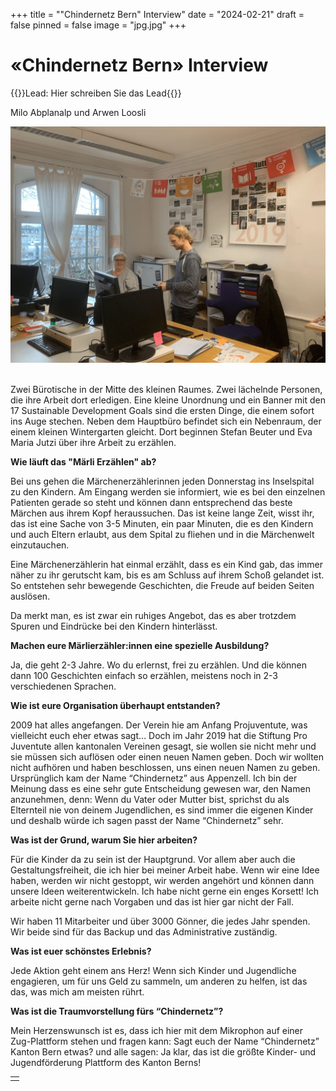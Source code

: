 +++
title = "\"Chindernetz Bern\" Interview"
date = "2024-02-21"
draft = false
pinned = false
image = "jpg.jpg"
+++
# «Chindernetz Bern» Interview

{{<Lead>}}Lead: Hier schreiben Sie das Lead{{</Lead>}}

Milo Abplanalp und Arwen Loosli

![](bildschirmfoto-2024-02-21-um-13.52.25.jpg)

\
Zwei Bürotische in der Mitte des kleinen Raumes. Zwei lächelnde Personen, die ihre Arbeit dort erledigen. Eine kleine Unordnung und ein Banner mit den 17 Sustainable Development Goals sind die ersten Dinge, die einem sofort ins Auge stechen. Neben dem Hauptbüro befindet sich ein Nebenraum, der einem kleinen Wintergarten gleicht. Dort beginnen Stefan Beuter und Eva Maria Jutzi über ihre Arbeit zu erzählen.

**Wie läuft das "Märli Erzählen" ab?**

Bei uns gehen die Märchenerzählerinnen jeden Donnerstag ins Inselspital zu den Kindern. Am Eingang werden sie informiert, wie es bei den einzelnen Patienten gerade so steht und können dann entsprechend das beste Märchen aus ihrem Kopf heraussuchen. Das ist keine lange Zeit, wisst ihr, das ist eine Sache von 3-5 Minuten, ein paar Minuten, die es den Kindern und auch Eltern erlaubt, aus dem Spital zu fliehen und in die Märchenwelt einzutauchen. 

Eine Märchenerzählerin hat einmal erzählt, dass es ein Kind gab, das immer näher zu ihr gerutscht kam, bis es am Schluss auf ihrem Schoß gelandet ist. So entstehen sehr bewegende Geschichten, die Freude auf beiden Seiten auslösen.

Da merkt man, es ist zwar ein ruhiges Angebot, das es aber trotzdem Spuren und Eindrücke bei den Kindern hinterlässt. 

**Machen eure Märlierzähler:innen eine spezielle Ausbildung?**

Ja, die geht 2-3 Jahre. Wo du erlernst, frei zu erzählen. Und die können dann 100 Geschichten einfach so erzählen, meistens noch in 2-3 verschiedenen Sprachen. 

**Wie ist eure Organisation überhaupt entstanden?**

2009 hat alles angefangen. Der Verein hie am Anfang Projuventute, was vielleicht euch eher etwas sagt… Doch im Jahr 2019 hat die Stiftung Pro Juventute allen kantonalen Vereinen gesagt, sie wollen sie nicht mehr und sie müssen sich auflösen oder einen neuen Namen geben. Doch wir wollten nicht aufhören und haben beschlossen, uns einen neuen Namen zu geben. Ursprünglich kam der Name “Chindernetz” aus Appenzell. Ich bin der Meinung dass es eine sehr gute Entscheidung gewesen war, den Namen anzunehmen, denn: Wenn du Vater oder Mutter bist, sprichst du als Elternteil nie von deinem Jugendlichen, es sind immer die eigenen Kinder und deshalb würde ich sagen passt der Name “Chindernetz” sehr. 

**Was ist der Grund, warum Sie hier arbeiten?**

Für die Kinder da zu sein ist der Hauptgrund. Vor allem aber auch die Gestaltungsfreiheit, die ich hier bei meiner Arbeit habe. Wenn wir eine Idee haben, werden wir nicht gestoppt, wir werden angehört und können dann unsere Ideen weiterentwickeln. Ich habe nicht gerne ein enges Korsett! Ich arbeite nicht gerne nach Vorgaben und das ist hier gar nicht der Fall. 

Wir haben 11 Mitarbeiter und über 3000 Gönner, die jedes Jahr spenden. Wir beide sind für das Backup und das Administrative zuständig. 

**Was ist euer schönstes Erlebnis?**

Jede Aktion geht einem ans Herz! Wenn sich Kinder und Jugendliche engagieren, um für uns Geld zu sammeln, um anderen zu helfen, ist das das, was mich am meisten rührt.  

**Was ist die Traumvorstellung fürs “Chindernetz”?**

Mein Herzenswunsch ist es, dass ich hier mit dem Mikrophon auf einer Zug-Plattform stehen und fragen kann: Sagt euch der Name “Chindernetz” Kanton Bern etwas? und alle sagen: Ja klar, das ist die größte Kinder- und Jugendförderung Plattform des Kanton Berns! 

|     |
| --- |
|     |